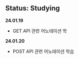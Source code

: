 ## Status: Studying

<strong>24.01.19</strong>
+ GET API 관련 어노테이션 학

<strong>24.01.20</strong>
+ POST API 관련 어노테이션 학습